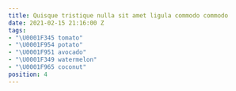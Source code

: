 ```yaml
---
title: Quisque tristique nulla sit amet ligula commodo commodo
date: 2021-02-15 21:16:00 Z
tags:
- "\U0001F345 tomato"
- "\U0001F954 potato"
- "\U0001F951 avocado"
- "\U0001F349 watermelon"
- "\U0001F965 coconut"
position: 4
---
```


